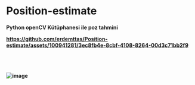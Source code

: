 # Position-estimate
<b>Python openCV Kütüphanesi ile poz tahmini<b>

https://github.com/erdemttas/Position-estimate/assets/100941281/3ec8fb4e-8cbf-4108-8264-00d3c71bb2f9

<br><br><br>
![image](https://github.com/erdemttas/Position-estimate/assets/100941281/b927967f-f1ed-4099-a1ec-e300e0c1a29f)
